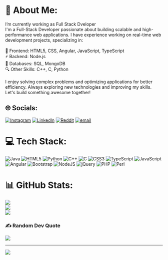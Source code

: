 # 💫 About Me:
I’m currently working as Full Stack Dveloper <br>
I'm a Full-Stack Developer passionate about building scalable and high-performance web applications. I have experience working on real-time web development projects, specializing in:<br>
<br>
🚀 Frontend: HTML5, CSS, Angular, JavaScript, TypeScript<br>
⚡ Backend: Node.js <br>💾 Databases: SQL, MongoDB<br>
🔍 Other Skills: C++, C, Python<br><br>
I enjoy solving complex problems and optimizing applications for better efficiency. Always exploring new technologies and improving my skills. Let's build something awesome together!


## 🌐 Socials:
[![Instagram](https://img.shields.io/badge/Instagram-%23E4405F.svg?logo=Instagram&logoColor=white)](https://instagram.com/dev_chan08) [![LinkedIn](https://img.shields.io/badge/LinkedIn-%230077B5.svg?logo=linkedin&logoColor=white)](https://linkedin.com/in/chandrakumar-s-b26368242) [![Reddit](https://img.shields.io/badge/Reddit-%23FF4500.svg?logo=Reddit&logoColor=white)](https://reddit.com/user/jonsnow_aka_chan) [![email](https://img.shields.io/badge/Email-D14836?logo=gmail&logoColor=white)](mailto:chandrakumar.developer@gmail.com) 

# 💻 Tech Stack:
![Java](https://img.shields.io/badge/java-%23ED8B00.svg?style=for-the-badge&logo=openjdk&logoColor=white) ![HTML5](https://img.shields.io/badge/html5-%23E34F26.svg?style=for-the-badge&logo=html5&logoColor=white) ![Python](https://img.shields.io/badge/python-3670A0?style=for-the-badge&logo=python&logoColor=ffdd54) ![C++](https://img.shields.io/badge/c++-%2300599C.svg?style=for-the-badge&logo=c%2B%2B&logoColor=white) ![C](https://img.shields.io/badge/c-%2300599C.svg?style=for-the-badge&logo=c&logoColor=white) ![CSS3](https://img.shields.io/badge/css3-%231572B6.svg?style=for-the-badge&logo=css3&logoColor=white) ![TypeScript](https://img.shields.io/badge/typescript-%23007ACC.svg?style=for-the-badge&logo=typescript&logoColor=white) ![JavaScript](https://img.shields.io/badge/javascript-%23323330.svg?style=for-the-badge&logo=javascript&logoColor=%23F7DF1E) ![Angular](https://img.shields.io/badge/angular-%23DD0031.svg?style=for-the-badge&logo=angular&logoColor=white) ![Bootstrap](https://img.shields.io/badge/bootstrap-%238511FA.svg?style=for-the-badge&logo=bootstrap&logoColor=white) ![NodeJS](https://img.shields.io/badge/node.js-6DA55F?style=for-the-badge&logo=node.js&logoColor=white) ![jQuery](https://img.shields.io/badge/jquery-%230769AD.svg?style=for-the-badge&logo=jquery&logoColor=white) ![PHP](https://img.shields.io/badge/php-%23777BB4.svg?style=for-the-badge&logo=php&logoColor=white) ![Perl](https://img.shields.io/badge/perl-%2339457E.svg?style=for-the-badge&logo=perl&logoColor=white)
# 📊 GitHub Stats:
![](https://github-readme-stats.vercel.app/api?username=Chan-08&theme=dark&hide_border=false&include_all_commits=true&count_private=true)<br/>
![](https://github-readme-streak-stats.herokuapp.com/?user=Chan-08&theme=dark&hide_border=false)<br/>
![](https://github-readme-stats.vercel.app/api/top-langs/?username=Chan-08&theme=dark&hide_border=false&include_all_commits=true&count_private=true&layout=compact)

### ✍️ Random Dev Quote
![](https://quotes-github-readme.vercel.app/api?type=horizontal&theme=radical)

---
[![](https://visitcount.itsvg.in/api?id=Chan-08&icon=0&color=0)](https://visitcount.itsvg.in)
